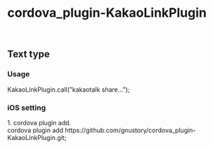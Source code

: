 <h1>cordova_plugin-KakaoLinkPlugin</h1>
<br/>
<h2>Text type</h2>
<h3>Usage</h3>
    KakaoLinkPlugin.call("kakaotalk share...");

<h3>iOS setting</h3>
    1. cordova plugin add.
    <br/>
    cordova plugin add https://github.com/gnustory/cordova_plugin-KakaoLinkPlugin.git;